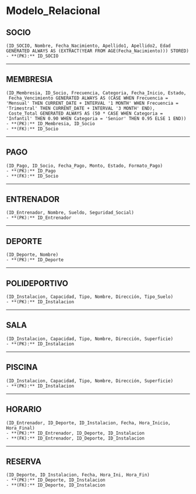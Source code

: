 # Modelo_Relacional

## **SOCIO**
```
(ID_SOCIO, Nombre, Fecha_Nacimiento, Apellido1, Apellido2, Edad GENERATED ALWAYS AS (EXTRACT(YEAR FROM AGE(Fecha_Nacimiento))) STORED)
- **(PK):** ID_SOCIO
```

---

## **MEMBRESIA**
```
(ID_Membresia, ID_Socio, Frecuencia, Categoria, Fecha_Inicio, Estado, 
 Fecha_Vencimiento GENERATED ALWAYS AS (CASE WHEN Frecuencia = 'Mensual' THEN CURRENT_DATE + INTERVAL '1 MONTH' WHEN Frecuencia = 'Trimestral' THEN CURRENT_DATE + INTERVAL '3 MONTH' END),
 Coste_Total GENERATED ALWAYS AS (50 * CASE WHEN Categoria = 'Infantil' THEN 0.90 WHEN Categoria = 'Senior' THEN 0.95 ELSE 1 END))
- **(PK):** ID_Membresia, ID_Socio
- **(FK):** ID_Socio
```

---

## **PAGO**
```
(ID_Pago, ID_Socio, Fecha_Pago, Monto, Estado, Formato_Pago)
- **(PK):** ID_Pago
- **(FK):** ID_Socio
```

---

## **ENTRENADOR**
```
(ID_Entrenador, Nombre, Sueldo, Seguridad_Social)
- **(PK):** ID_Entrenador
```

---

## **DEPORTE**
```
(ID_Deporte, Nombre)
- **(PK):** ID_Deporte
```

---

## **POLIDEPORTIVO**
```
(ID_Instalacion, Capacidad, Tipo, Nombre, Dirección, Tipo_Suelo)
- **(PK):** ID_Instalacion
```

---

## **SALA**
```
(ID_Instalacion, Capacidad, Tipo, Nombre, Dirección, Superficie)
- **(PK):** ID_Instalacion
```

---

## **PISCINA**
```
(ID_Instalacion, Capacidad, Tipo, Nombre, Dirección, Superficie)
- **(PK):** ID_Instalacion
```

---

## **HORARIO**
```
(ID_Entrenador, ID_Deporte, ID_Instalacion, Fecha, Hora_Inicio, Hora_Final)
- **(PK):** ID_Entrenador, ID_Deporte, ID_Instalacion
- **(FK):** ID_Entrenador, ID_Deporte, ID_Instalacion
```

---

## **RESERVA**
```
(ID_Deporte, ID_Instalacion, Fecha, Hora_Ini, Hora_Fin)
- **(PK):** ID_Deporte, ID_Instalacion
- **(FK):** ID_Deporte, ID_Instalacion
```

